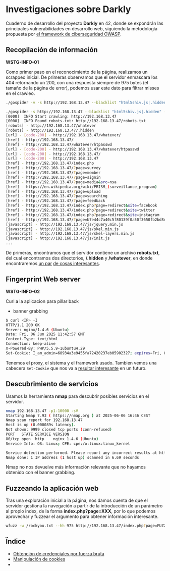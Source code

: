 # Investigaciones sobre Darkly

Cuaderno de desarrollo del proyecto **Darkly** en 42, donde se expondrán las principales vulnerabilidades en desarrollo web, siguiendo la metodología propuesta por [el framework de ciberseguridad OWASP](https://owasp.org/www-project-web-security-testing-guide/).

## Recopilación de información
**WSTG-INFO-01**

Como primer paso en el reconocimiento de la página, realizamos un scrappeo inicial. De primeras observamos que el servidor enmascara los 404 retornando un 200, con una respuesta siempre de 975 bytes (el tamaño de la página de error), podemos usar este dato para filtrar misses en el crawleo.

```bash
./gospider -v -s http://192.168.13.47 --blacklist "html5shiv.js|.hidden" -d 3

./gospider -s http://192.168.13.47 --blacklist "html5shiv.js|.hidden" -d 3 -v
[0000]  INFO Start crawling: http://192.168.13.47
[0000]  INFO Found robots.txt: http://192.168.13.47/robots.txt
[robots] - http://192.168.13.47/whatever
[robots] - http://192.168.13.47/.hidden
[url] - [code-200] - http://192.168.13.47/whatever/
[href] - http://192.168.13.47/
[href] - http://192.168.13.47/whatever/htpasswd
[url] - [code-200] - http://192.168.13.47/whatever/htpasswd
[url] - [code-200] - http://192.168.13.47/
[url] - [code-200] - http://192.168.13.47
[href] - http://192.168.13.47/index.php
[href] - http://192.168.13.47/?page=survey
[href] - http://192.168.13.47/?page=member
[href] - http://192.168.13.47/?page=signin
[href] - http://192.168.13.47/?page=media&src=nsa
[href] - https://en.wikipedia.org/wiki/PRISM_(surveillance_program)
[href] - http://192.168.13.47/?page=upload
[href] - http://192.168.13.47/?page=searchimg
[href] - http://192.168.13.47/?page=feedback
[href] - http://192.168.13.47/index.php?page=redirect&site=facebook
[href] - http://192.168.13.47/index.php?page=redirect&site=twitter
[href] - http://192.168.13.47/index.php?page=redirect&site=instagram
[href] - http://192.168.13.47/?page=b7e44c7a40c5f80139f0a50f3650fb2bd8d00b0d24667c4c2ca32c88e13b758f
[javascript] - http://192.168.13.47/js/jquery.min.js
[javascript] - http://192.168.13.47/js/skel.min.js
[javascript] - http://192.168.13.47/js/skel-layers.min.js
[javascript] - http://192.168.13.47/js/init.js
...
```

De primeras, encontramos que el servidor contiene un archivo **robots.txt**, del cual encontramos dos directorios, **/.hidden** y **/whatever**, en donde encontraremos [un par](breaches/insecure_authentication_method.md) [de cosas interesantes](breaches/web_crawling.md).

## Fingerprint Web server
**WSTG-INFO-02**

Curl a la aplicacion para pillar back
- banner grabbing 

```bash
$ curl <IP> -I
HTTP/1.1 200 OK
Server: nginx/1.4.6 (Ubuntu)
Date: Fri, 06 Jun 2025 11:42:57 GMT
Content-Type: text/html
Connection: keep-alive
X-Powered-By: PHP/5.5.9-1ubuntu4.29
Set-Cookie: I_am_admin=68934a3e9455fa72420237eb05902327; expires=Fri, 06-Jun-2025 12:42:57 GMT; Max-Age=3600
```

Tenemos el proxy, el sistema y el framework usado. Tambien vemos una cabecera `Set-Cookie` que nos va a [resultar interesante](./cookie_tampering.md) en un futuro.

## Descubrimiento de servicios
Usamos la herramienta **nmap** para descubrir posibles servicios en el servidor.

```bash
nmap 192.168.13.47 -p1-10000 -sV
Starting Nmap 7.93 ( https://nmap.org ) at 2025-06-06 16:46 CEST
Nmap scan report for 192.168.13.47
Host is up (0.000089s latency).
Not shown: 9999 closed tcp ports (conn-refused)
PORT   STATE SERVICE VERSION
80/tcp open  http    nginx 1.4.6 (Ubuntu)
Service Info: OS: Linux; CPE: cpe:/o:linux:linux_kernel

Service detection performed. Please report any incorrect results at https://nmap.org/submit/ .
Nmap done: 1 IP address (1 host up) scanned in 6.69 seconds
```

Nmap no nos devuelve más información relevante que no hayamos obtenido con el banner grabbing.

## Fuzzeando la aplicación web
Tras una exploración inicial a la página, nos damos cuenta de que el servidor gestiona la navegación a partir de la introducción de un parámetro al propio index, de la forma **index.php?page=XXX**, por lo que podemos aprovechar y fuzzear el argumento para obtener información interesante.

```bash
wfuzz -w /rockyou.txt --hh 975 http://192.168.13.47/index.php?page=FUZZ


```


## Ïndice
- [Obtención de credenciales por fuerza bruta]()
- [Manipulación de cookies]()
- 